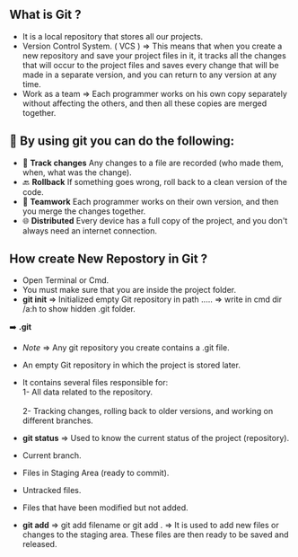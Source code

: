 ## What is Git ?

- It is a local repository that stores all our projects.
- Version Control System. ( VCS ) => This means that when you create a new repository and save your project files in it, it tracks all the changes that will occur to the project files and saves every change that will be made in a separate version, and you can return to any version at any time.
- Work as a team => Each programmer works on his own copy separately without affecting the others, and then all these copies are merged together.

## 📌 By using git you can do the following:

- 📝 **Track changes** Any changes to a file are recorded (who made them, when, what was the change).
- 🔙 **Rollback** If something goes wrong, roll back to a clean version of the code.
- 🤝 **Teamwork** Each programmer works on their own version, and then you merge the changes together.
- 🌐 **Distributed** Every device has a full copy of the project, and you don't always need an internet connection.

## How create New Repostory in Git ?

- Open Terminal or Cmd.
- You must make sure that you are inside the project folder.
- **git init** => Initialized empty Git repository in path ..... => write in cmd dir /a:h to show hidden .git folder. <br>

 ➡️ **.git**

- *Note* => Any git repository you create contains a .git file.
- An empty Git repository in which the project is stored later.
- It contains several files responsible for: <br>
  1- All data related to the repository. <br> <br>
  2- Tracking changes, rolling back to older versions, and working on different branches.

- **git status** => Used to know the current status of the project (repository).
- Current branch.
- Files in Staging Area (ready to commit).
- Untracked files.
- Files that have been modified but not added. <br>

- **git add** => git add filename or git add . => 
It is used to add new files or changes to the staging area. These files are then ready to be saved and released.
